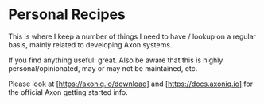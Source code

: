 # Personal Recipes

This is where I keep a number of things I need to have / lookup on a regular basis, mainly related
to developing Axon systems.

If you find anything useful: great. Also be aware that this is highly personal/opinionated,
may or may not be maintained, etc.

Please look at [https://axoniq.io/download] and [https://docs.axoniq.io] for the official Axon 
getting started info.
